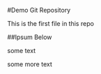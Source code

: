 #Demo Git Repository

This is the first file in this repo

##Ipsum Below

some text

some more text
